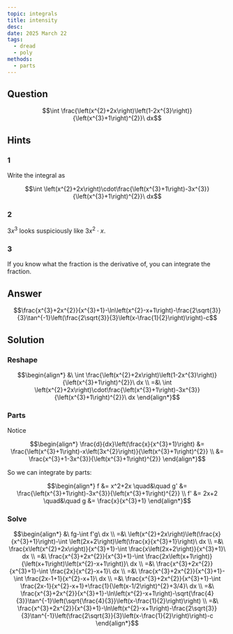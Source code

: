 ```yaml
---
topic: integrals
title: intensity
desc: 
date: 2025 March 22
tags:
  - dread
  - poly
methods:
  - parts
---
```



## Question
```math
\int \frac{\left(x^{2}+2x\right)\left(1-2x^{3}\right)}{\left(x^{3}+1\right)^{2}}\ dx
```


## Hints

### 1
Write the integral as

```math
\int \left(x^{2}+2x\right)\cdot\frac{\left(x^{3}+1\right)-3x^{3}}{\left(x^{3}+1\right)^{2}}\ dx
```

### 2
$3x^3$ looks suspiciously like $3x^2 \cdot x$.

### 3
If you know what the fraction is the derivative of, you can integrate the fraction.


## Answer
```math
\frac{x^{3}+2x^{2}}{x^{3}+1}-\ln\left(x^{2}-x+1\right)-\frac{2\sqrt{3}}{3}\tan^{-1}\left(\frac{2\sqrt{3}}{3}\left(x-\frac{1}{2}\right)\right)-c
```


## Solution

### Reshape
```math
\begin{align*}
  &\ \int \frac{\left(x^{2}+2x\right)\left(1-2x^{3}\right)}{\left(x^{3}+1\right)^{2}}\ dx
  \\ =&\ \int \left(x^{2}+2x\right)\cdot\frac{\left(x^{3}+1\right)-3x^{3}}{\left(x^{3}+1\right)^{2}}\ dx
\end{align*}
```

### Parts
Notice

```math
\begin{align*}
  \frac{d}{dx}\left(\frac{x}{x^{3}+1}\right)
    &= \frac{\left(x^{3}+1\right)-x\left(3x^{2}\right)}{\left(x^{3}+1\right)^{2}}
  \\ &= \frac{x^{3}+1-3x^{3}}{\left(x^{3}+1\right)^{2}}
\end{align*}
```

So we can integrate by parts:

```math
\begin{align*}
  f &= x^2+2x \quad&\quad g' &= \frac{\left(x^{3}+1\right)-3x^{3}}{\left(x^{3}+1\right)^{2}}
  \\ f' &= 2x+2 \quad&\quad g &= \frac{x}{x^{3}+1}
\end{align*}
```

### Solve
```math
\begin{align*}
  &\ fg-\int f'g\ dx
  \\ =&\ \left(x^{2}+2x\right)\left(\frac{x}{x^{3}+1}\right)-\int \left(2x+2\right)\left(\frac{x}{x^{3}+1}\right)\ dx
  \\ =&\ \frac{x\left(x^{2}+2x\right)}{x^{3}+1}-\int \frac{x\left(2x+2\right)}{x^{3}+1}\ dx
  \\ =&\ \frac{x^{3}+2x^{2}}{x^{3}+1}-\int \frac{2x\left(x+1\right)}{\left(x+1\right)\left(x^{2}-x+1\right)}\ dx
  \\ =&\ \frac{x^{3}+2x^{2}}{x^{3}+1}-\int \frac{2x}{x^{2}-x+1}\ dx
  \\ =&\ \frac{x^{3}+2x^{2}}{x^{3}+1}-\int \frac{2x-1+1}{x^{2}-x+1}\ dx
  \\ =&\ \frac{x^{3}+2x^{2}}{x^{3}+1}-\int \frac{2x-1}{x^{2}-x+1}+\frac{1}{\left(x-1/2\right)^{2}+3/4}\ dx
  \\ =&\ \frac{x^{3}+2x^{2}}{x^{3}+1}-\ln\left(x^{2}-x+1\right)-\sqrt{\frac{4}{3}}\tan^{-1}\left(\sqrt{\frac{4}{3}}\left(x-\frac{1}{2}\right)\right)
  \\ =&\ \frac{x^{3}+2x^{2}}{x^{3}+1}-\ln\left(x^{2}-x+1\right)-\frac{2\sqrt{3}}{3}\tan^{-1}\left(\frac{2\sqrt{3}}{3}\left(x-\frac{1}{2}\right)\right)-c
\end{align*}
```
